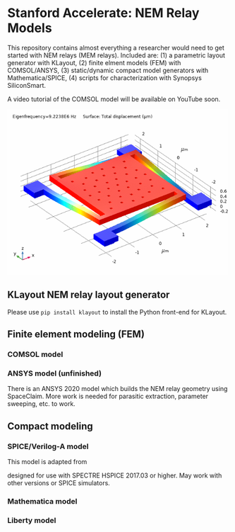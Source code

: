 # Stanford Accelerate: NEM Relay Models

This repository contains almost everything a researcher would need to get started with NEM relays (MEM relays). Included are: (1) a parametric layout generator with KLayout, (2) finite elment models (FEM) with COMSOL/ANSYS, (3) static/dynamic compact model generators with Mathematica/SPICE, (4) scripts for characterization with Synopsys SiliconSmart.

A video tutorial of the COMSOL model will be available on YouTube soon.

<img src="demo/mode1comsol.gif" alt="Modal Analysis in COMSOL" width="500"/>

## KLayout NEM relay layout generator

Please use `pip install klayout` to install the Python front-end for KLayout.

## Finite element modeling (FEM)

### COMSOL model

### ANSYS model (unfinished)

There is an ANSYS 2020 model which builds the NEM relay geometry using SpaceClaim. More work is needed for parasitic extraction, parameter sweeping, etc. to work.

## Compact modeling

### SPICE/Verilog-A model

This model is adapted from 

designed for use with SPECTRE  HSPICE 2017.03 or higher. May work with other versions or SPICE simulators.

### Mathematica model

### Liberty model
